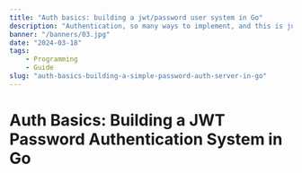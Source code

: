 ```yaml
---
title: "Auth basics: building a jwt/password user system in Go"
description: "Authentication, so many ways to implement, and this is just another."
banner: "/banners/03.jpg"
date: "2024-03-18"
tags:
    - Programming
    - Guide
slug: "auth-basics-building-a-simple-password-auth-server-in-go"
---
```


# Auth Basics: Building a JWT Password Authentication System in Go